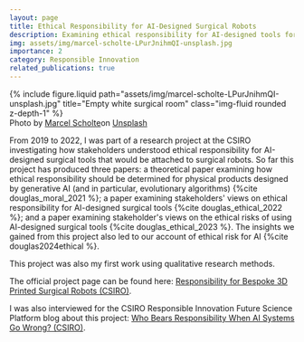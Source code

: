 ```yaml
---
layout: page
title: Ethical Responsibility for AI-Designed Surgical Robots
description: Examining ethical responsibility for AI-designed tools for surgical robots
img: assets/img/marcel-scholte-LPurJnihmQI-unsplash.jpg
importance: 2
category: Responsible Innovation
related_publications: true 
---
```


<div class="row">
    <div class="col-sm mt-3 mt-md-0">
        {% include figure.liquid path="assets/img/marcel-scholte-LPurJnihmQI-unsplash.jpg" title="Empty white surgical room" class="img-fluid rounded z-depth-1" %}
    </div>
</div>
<div class="caption">
	Photo by <a href="https://unsplash.com/@mscholte?utm_content=creditCopyText&utm_medium=referral&utm_source=unsplash">Marcel Scholte</a>on <a href="https://unsplash.com/photos/white-medical-equipment-LPurJnihmQI?utm_content=creditCopyText&utm_medium=referral&utm_source=unsplash">Unsplash</a>
</div>

From 2019 to 2022, I was part of a research project at the CSIRO investigating how stakeholders understood ethical responsibility for AI-designed surgical tools that would be attached to surgical robots. So far this project has produced three papers: a theoretical paper examining how ethical responsibility should be determined for physical products designed by generative AI (and in particular, evolutionary algorithms) {%cite douglas_moral_2021 %}; a paper examining stakeholders' views on ethical responsibility for AI-designed surgical tools {%cite douglas_ethical_2022 %}; and a paper examining stakeholder's views on the ethical risks of using AI-designed surgical tools {%cite douglas_ethical_2023 %}. The insights we gained from this project also led to our account of ethical risk for AI {%cite douglas2024ethical %}.

This project was also my first work using qualitative research methods.

The official project page can be found here: [Responsibility for Bespoke 3D Printed Surgical Robots (CSIRO)](https://research.csiro.au/ri/responsibility-for-bespoke-3d-printed-surgical-robots/).

I was also interviewed for the CSIRO Responsible Innovation Future Science Platform blog about this project: [Who Bears Responsibility When AI Systems Go Wrong? (CSIRO)](https://research.csiro.au/ri/responsibility-ai-tools/).




